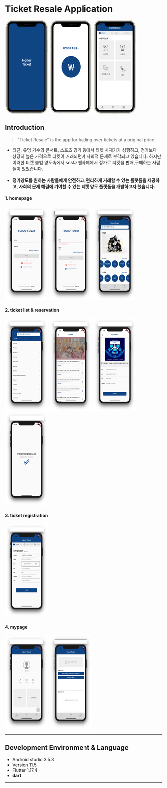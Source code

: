 # Ticket Resale Application
<p float="left">
  <img src="./img/home1.png" width="138" height="299"> 
  <img src="./img/home2.png" width="138" height="299"> 
  <img src="./img/home3.png" width="138" height="299">
</p>

## Introduction

> "Ticket Resale" is the app for hading over tickets at a original price

- 최근, 유명 가수의 콘서트, 스포츠 경기 등에서 티켓 사재기가 성행하고, 정가보다 상당히 높은 가격으로 티켓이 거래되면서 사회적 문제로 부각되고 있습니다. 
하지만 이러한 티켓 불법 양도속에서 sns나 팬카페에서 정가로 티켓을 판매,구매하는 사람들이 있었습니다. 
<br/> <br/> 
- <strong>정가양도를 원하는 사람들에게 안전하고, 편리하게 거래할 수 있는 플랫폼을 제공하고, 사회의 문제 해결에 기여할 수 있는 티켓 양도 플랫폼을 개발하고자 했습니다. </strong>

#### 1. homepage
<p float="left">
  <img src="./img/login.png" width="138" height="299"> 
  <img src="./img/login2.png" width="138" height="299"> 
  <img src="./img/home.png" width="138" height="299">
</p>

#### 2. ticket list & reservation
<p float="left">
  <img src="./img/list0.png" width="138" height="299"> 
  <img src="./img/list.png" width="138" height="299"> 
  <img src="./img/list2.png" width="138" height="299">
  <img src="./img/list3.png" width="138" height="299">
</p>

#### 3. ticket registration
<p float="left">
  <img src="./img/register.png" width="138" height="299"> 
</p>

#### 4. mypage
<p float="left">
  <img src="./img/mypage.png" width="138" height="299"> 
  <img src="./img/ticket.png" width="138" height="299"> 
</p>


<hr>

## Development Environment & Language
- Android studio 3.5.3
- Version 11.5 
- Flutter 1.17.4
- <strong>dart</strong>

<hr> 


